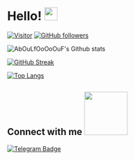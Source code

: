 # Hello! <img src="https://raw.githubusercontent.com/MartinHeinz/MartinHeinz/master/wave.gif" width="30px">

[![Visitor](https://visitor-badge.laobi.icu/badge?page_id=AbOuLfOoOoOuF.AbOuLfOoOoOuF)](https://github.com/AbOuLfOoOoOuF) [![GitHub followers](https://img.shields.io/github/followers/AbOuLfOoOoOuF.svg?style=social&label=Follow)](https://github.com/AbOuLfOoOoOuF?tab=followers)

![AbOuLfOoOoOuF's Github stats](https://github-readme-stats.vercel.app/api?username=AbOuLfooOoOuF&show_icons=true&theme=chartreuse-dark&hide_border=true)

[![GitHub Streak](https://github-readme-streak-stats.herokuapp.com?user=AbOuLfOoOoOuF&theme=chartreuse-dark&hide_border=true)](https://git.io/streak-stats)

[![Top Langs](https://github-readme-stats.vercel.app/api/top-langs/?username=AbOuLfOoOoOuF&langs_count=4&theme=chartreuse-dark&hide_border=true)](https://github.com/AbouLfOoOoOuF/github-readme-stats)


<h2> Connect with me <img src='https://raw.githubusercontent.com/ShahriarShafin/ShahriarShafin/main/Assets/handshake.gif' width="100px"> </h2>

[![Telegram Badge](https://img.shields.io/badge/-@AbOuLfOoOoOuF-0088CC?style=flat&logo=Telegram&logoColor=white)](https://t.me/AbOuLfOoOoOuF "Contact on Telegram")




